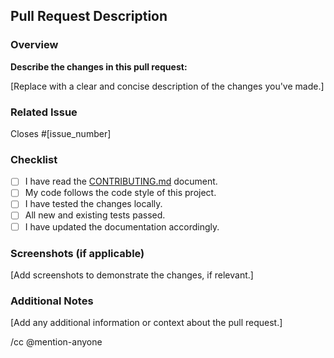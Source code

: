 ## Pull Request Description

### Overview

**Describe the changes in this pull request:**

[Replace with a clear and concise description of the changes you've made.]

### Related Issue

Closes #[issue_number]  <!-- Replace with the issue number this PR addresses -->

### Checklist

- [ ] I have read the [CONTRIBUTING.md](CONTRIBUTING.md) document.
- [ ] My code follows the code style of this project.
- [ ] I have tested the changes locally.
- [ ] All new and existing tests passed.
- [ ] I have updated the documentation accordingly.

### Screenshots (if applicable)

[Add screenshots to demonstrate the changes, if relevant.]

### Additional Notes

[Add any additional information or context about the pull request.]

/cc @mention-anyone
